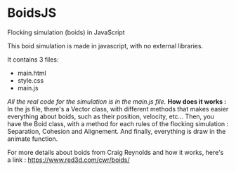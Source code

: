 # BoidsJS
Flocking simulation (boids) in JavaScript

This boid simulation is made in javascript, with no external libraries.

It contains 3 files:
  - main.html
  - style.css
  - main.js

*All the real code for the simulation is in the main.js file.*
**How does it works :**
In the js file, there's a Vector class, with different methods that makes easier everything about boids, such as their position, velocity, etc...
Then, you have the Boid class, with a method for each rules of the flocking simulation : Separation, Cohesion and Alignement.
And finally, everything is draw in the animate function.

For more details about boids from Craig Reynolds and how it works, here's a link :
https://www.red3d.com/cwr/boids/

